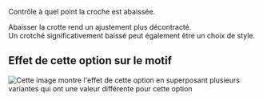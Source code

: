 Contrôle à quel point la croche est abaissée.

Abaisser la crotte rend un ajustement plus décontracté.\
Un crotché significativement baissé peut également être un choix de style.

## Effet de cette option sur le motif

![Cette image montre l'effet de cette option en superposant plusieurs variantes qui ont une valeur différente pour cette option](paco_crotchdrop_sample.svg "Effet de cette option sur le motif")
